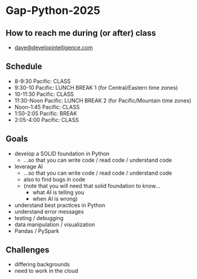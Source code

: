 # Gap-Python-2025
## How to reach me during (or after) class
* dave@developintelligence.com
## Schedule
* 8-9:30 Pacific: CLASS
* 9:30-10 Pacific: LUNCH BREAK 1 (for Central/Eastern time zones)
* 10-11:30 Pacific: CLASS
* 11:30-Noon Pacific: LUNCH BREAK 2 (for Pacific/Mountain time zones)
* Noon-1:45 Pacific: CLASS
* 1:50-2:05 Pacific: BREAK
* 2:05-4:00 Pacific: CLASS

## Goals
* develop a SOLID foundation in Python
   * ...so that you can write code / read code / understand code
* leverage AI
   * ...so that you can write code / read code / understand code
   * also to find bugs in code
   * (note that you will need that solid foundation to know...
      * what AI is telling you
      * when AI is wrong)
* understand best practices in Python
* understand error messages
* testing / debugging
* data manipulation / visualization
* Pandas / PySpark

## Challenges
* differing backgrounds
* need to work in the cloud


##
